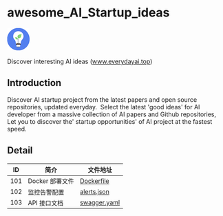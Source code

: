 # awesome_AI_Startup_ideas

![ai](./logo.png)

Discover interesting AI ideas (www.everydayai.top)

## Introduction

Discover AI startup project from the latest papers and open source repositories, updated everyday.
﻿
Select the latest 'good ideas' for AI developer from a massive collection of AI papers and Github repositories, 
﻿
Let you to discover the' startup opportunities' of AI project at the fastest speed.

## Detail

| ID   | 简介               | 文件地址                                                                 |
|:----:|--------------------|--------------------------------------------------------------------------|
| 101  | Docker 部署文件    | [Dockerfile](https://github.com/myproject/infra/blob/prod/docker/Dockerfile) |
| 102  | 监控告警配置       | [alerts.json](https://github.com/myproject/monitoring/blob/main/configs/alerts.json) |
| 103  | API 接口文档       | [swagger.yaml](https://github.com/myproject/docs/blob/develop/api/swagger.yaml) |
